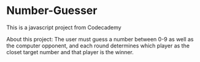 # Number-Guesser
This is a javascript project from Codecademy

About this project:
The user must guess a number between 0-9 as well as the computer opponent, and each round determines which player as the closet target number
and that player is the winner.
